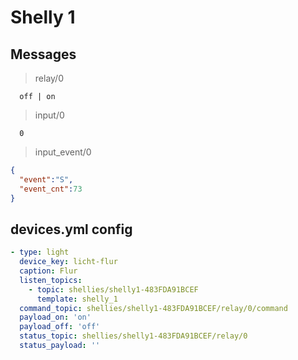 # Shelly 1

## Messages

> relay/0
```
  off | on
```
> input/0
```
  0
```
> input_event/0
```json
{
  "event":"S",
  "event_cnt":73
}
```

## devices.yml config

```yaml
- type: light
  device_key: licht-flur
  caption: Flur
  listen_topics:
    - topic: shellies/shelly1-483FDA91BCEF
      template: shelly_1
  command_topic: shellies/shelly1-483FDA91BCEF/relay/0/command
  payload_on: 'on'
  payload_off: 'off'
  status_topic: shellies/shelly1-483FDA91BCEF/relay/0
  status_payload: ''
```
